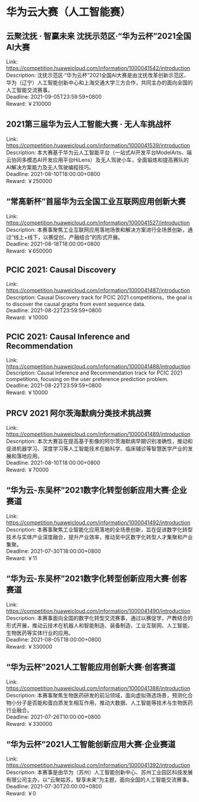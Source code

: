 # 华为云大赛（人工智能赛）



## 云聚沈抚 · 智赢未来 沈抚示范区·“华为云杯”2021全国AI大赛

Link: https://competition.huaweicloud.com/information/1000041542/introduction  
Description: 沈抚示范区·“华为云杯”2021全国AI大赛是由沈抚改革创新示范区、华为（辽宁）人工智能创新中心和上海交通大学三方合作，共同主办的面向全国的人工智能交流赛事。  
Deadline: 2021-09-05T23:59:59+0800  
Reward: ￥210000  


## 2021第三届华为云人工智能大赛 · 无人车挑战杯

Link: https://competition.huaweicloud.com/information/1000041539/introduction  
Description: 本大赛基于华为云人工智能平台（一站式AI开发平台ModelArts、端云协同多模态AI开发应用平台HiLens）及无人驾驶小车，全面锻炼和提高赛队的AI解决方案能力及无人驾驶编程技巧。  
Deadline: 2021-08-10T18:00:00+0800  
Reward: ￥250000  


## “常高新杯”首届华为云全国工业互联网应用创新大赛

Link: https://competition.huaweicloud.com/information/1000041527/introduction  
Description: 本赛事聚焦工业互联网应用落地场景和解决方案进行全场景创新，通过“线上+线下，以赛促创，产融结合”的形式开展。  
Deadline: 2021-08-18T18:00:00+0800  
Reward: ￥650000  


## PCIC 2021: Causal Discovery

Link: https://competition.huaweicloud.com/information/1000041487/introduction  
Description: Causal Discovery track for PCIC 2021 competitions，the goal is to discover the causal graphs from event sequence data.  
Deadline: 2021-08-22T23:59:59+0800  
Reward: ￥10000  


## PCIC 2021: Causal Inference and Recommendation 

Link: https://competition.huaweicloud.com/information/1000041488/introduction  
Description: Causal Inference and Recommendation track for PCIC 2021 competitions, focusing on the user preference prediction problem.   
Deadline: 2021-08-22T23:59:59+0800  
Reward: ￥10000  


## PRCV 2021 阿尔茨海默病分类技术挑战赛

Link: https://competition.huaweicloud.com/information/1000041489/introduction  
Description: 本次大赛旨在提高基于影像的阿尔茨海默病早期识别准确性，推动和促进机器学习、深度学习等人工智能技术在脑科学、临床辅诊等智慧医学产业的发展和落地应用。  
Deadline: 2021-08-10T18:00:00+0800  
Reward: ￥70000  


## “华为云-东吴杯”2021数字化转型创新应用大赛·企业赛道

Link: https://competition.huaweicloud.com/information/1000041492/introduction  
Description: 本赛事聚焦工业智能化应用落地的全场景创新，旨在促进数字化转型技术与实体产业深度融合，提升产业效率，推动吴中区数字化转型人才集聚和产业集聚。  
Deadline: 2021-07-30T18:00:00+0800  
Reward: ￥11  


## “华为云-东吴杯”2021数字化转型创新应用大赛·创客赛道

Link: https://competition.huaweicloud.com/information/1000041490/introduction  
Description: 本赛事面向全国的数字化转型交流赛事，通过以赛促学，产教结合的形式开展，推动云技术在机器人和智能制造、装备制造、工业互联网、人工智能、生物医药等实体行业的应用。  
Deadline: 2021-08-05T18:00:00+0800  
Reward: ￥330000  


## “华为云杯”2021人工智能应用创新大赛·创客赛道

Link: https://competition.huaweicloud.com/information/1000041388/introduction  
Description: 本赛事聚焦生物医药研发的前沿领域，面向虚拟筛选场景，预测化合物小分子是否能和蛋白质发生相互作用，推动大数据、人工智能等技术与生物医药行业融合。  
Deadline: 2021-07-26T10:00:00+0800  
Reward: ￥330000  


## “华为云杯”2021人工智能创新应用大赛·企业赛道

Link: https://competition.huaweicloud.com/information/1000041392/introduction  
Description: 本赛事是由华为（苏州）人工智能创新中心、苏州工业园区科技发展有限公司主办，以“云聚姑苏，智享未来”为主题，面向全国的人工智能交流赛事。  
Deadline: 2021-07-30T20:00:00+0800  
Reward: ￥0  

